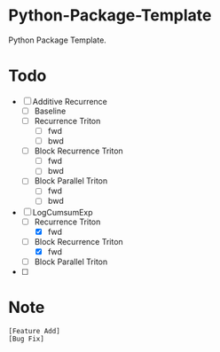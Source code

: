 # Python-Package-Template

Python Package Template.

# Todo
- [ ] Additive Recurrence
  - [ ] Baseline
  - [ ] Recurrence Triton
    - [ ] fwd
    - [ ] bwd
  - [ ] Block Recurrence Triton
    - [ ] fwd
    - [ ] bwd
  - [ ] Block Parallel Triton
    - [ ] fwd
    - [ ] bwd
- [ ] LogCumsumExp
  - [ ] Recurrence Triton
    - [x] fwd
  - [ ] Block Recurrence Triton
    - [x] fwd
  - [ ] Block Parallel Triton
- [ ]

# Note
```
[Feature Add]
[Bug Fix]
```
